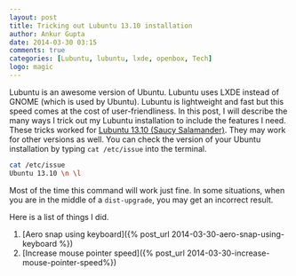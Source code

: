 ```yaml
---
layout: post
title: Tricking out Lubuntu 13.10 installation
author: Ankur Gupta
date: 2014-03-30 03:15
comments: true
categories: [Lubuntu, lubuntu, lxde, openbox, Tech]
logo: magic
---
```

Lubuntu is an awesome version of Ubuntu. Lubuntu uses LXDE instead of
GNOME (which is used by Ubuntu). Lubuntu is lightweight and fast but this speed comes
at the cost of user-friendliness. In this post, I will describe the many ways
I trick out my Lubuntu installation to include the features I need. These tricks
worked for [Lubuntu 13.10 (Saucy Salamander)](http://lubuntu.net/). They may work
for other versions as well. You can check the version of your Ubuntu installation by
typing `cat /etc/issue` into the terminal.

```bash
cat /etc/issue
Ubuntu 13.10 \n \l
```

Most of the time this command will work just fine. In some situations, when you are
in the middle of a `dist-upgrade`, you may get an incorrect result.

Here is a list of things I did.

1. [Aero snap using keyboard]({% post_url 2014-03-30-aero-snap-using-keyboard %})
2. [Increase mouse pointer speed]({% post_url 2014-03-30-increase-mouse-pointer-speed%})


